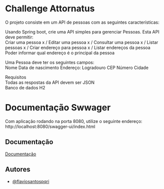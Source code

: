 # Challenge Attornatus

O projeto consiste em um API de pessoas com as seguintes características:

Usando Spring boot, crie uma API simples para gerenciar Pessoas. Esta API deve permitir:  
Criar uma pessoa x /
Editar uma pessoa x /
Consultar uma pessoa x /
Listar pessoas x /
Criar endereço para pessoa x /
Listar endereços da pessoa
Poder informar qual endereço é o principal da pessoa

Uma Pessoa deve ter os seguintes campos:  
Nome
Data de nascimento
Endereço:
Logradouro
CEP
Número
Cidade

Requisitos  
Todas as respostas da API devem ser JSON  
Banco de dados H2

# Documentação Swwager

Com aplicação rodando na porta 8080, utilize o seguinte endereço:
http://localhost:8080/swagger-ui/index.html



## Documentação

[Documentação](http://localhost:8080/swagger-ui/index.html)


## Autores

- [@flaviosantospqri](https://github.com/flaviosantospqri)

